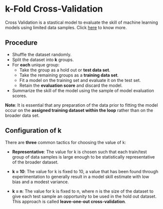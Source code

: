 # k-Fold Cross-Validation

Cross Validation is a stastical model to evaluate the skill of machine learning models using limited data samples.
Click [here](https://machinelearningmastery.com/k-fold-cross-validation/#:~:text=Cross%2Dvalidation%20is%20a%20resampling,is%20to%20be%20split%20into. "k-Fold Cross-Validation") to know more.

## Procedure

- Shuffle the dataset randomly.
- Split the dataset into **k** groups.
- For **each** unique group:
    - Take the group as a hold out or **test data set**.
    - Take the remaining groups as a **training data set**.
    - Fit a model on the training set and evaluate it on the test set.
    - Retain the **evaluation score** and discard the model.
- Summarize the skill of the model using the sample of model evaluation scores.

**Note**: It is essential that any preparation of the data prior to fitting the model occur on the **assigned training dataset within the loop** rather than on the broader data set.

## Configuration of k

There are **three** common tactics for choosing the value of k:

- **Representative**: The value for k is chosen such that each train/test group of data samples is large enough to be statistically representative of the broader dataset.

- **k = 10**: The value for k is fixed to 10, a value that has been found through experimentation to generally result in a model skill estimate with low bias and a modest variance.

- **k = n**: The value for k is fixed to n, where n is the size of the dataset to give each test sample an opportunity to be used in the hold out dataset. This approach is called **leave-one-out cross-validation**.